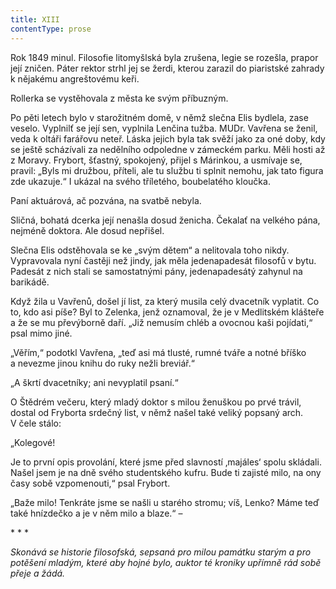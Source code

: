 ```yaml
---
title: XIII
contentType: prose
---
```


<section>

Rok 1849 minul. Filosofie litomyšlská byla zrušena, legie se rozešla, prapor její zničen. Páter rektor strhl jej se žerdi, kterou zarazil do piaristské zahrady k nějakému angreštovému keři.

Rollerka se vystěhovala z města ke svým příbuzným.

Po pěti letech bylo v starožitném domě, v němž slečna Elis bydlela, zase veselo. Vyplnilť se její sen, vyplnila Lenčina tužba. MUDr. Vavřena se ženil, veda k oltáři farářovu neteř. Láska jejich byla tak svěží jako za oné doby, kdy se ještě scházívali za nedělního odpoledne v zámeckém parku. Měli hosti až z Moravy. Frybort, šťastný, spokojený, přijel s Márinkou, a usmívaje se, pravil: „Byls mi družbou, příteli, ale tu službu ti splnit nemohu, jak tato figura zde ukazuje.“ I ukázal na svého tříletého, boubelatého kloučka.

Paní aktuárová, ač pozvána, na svatbě nebyla.

Sličná, bohatá dcerka její nenašla dosud ženicha. Čekalať na velkého pána, nejméně doktora. Ale dosud nepřišel.

Slečna Elis odstěhovala se ke „svým dětem“ a nelitovala toho nikdy. Vypravovala nyní častěji než jindy, jak měla jedenapadesát filosofů v bytu. Padesát z nich stali se samostatnými pány, jedenapadesátý zahynul na barikádě.

Když žila u Vavřenů, došel jí list, za který musila celý dvacetník vyplatit. Co to, kdo asi píše? Byl to Zelenka, jenž oznamoval, že je v Medlitském klášteře a že se mu převýborně daří. „Již nemusím chléb a ovocnou kaši pojídati,“ psal mimo jiné.

„Věřím,“ podotkl Vavřena, „teď asi má tlusté, rumné tváře a notné bříško a nevezme jinou knihu do ruky nežli breviář.“

„A škrtí dvacetníky; ani nevyplatil psaní.“

O Štědrém večeru, který mladý doktor s milou ženuškou po prvé trávil, dostal od Fryborta srdečný list, v němž našel také veliký popsaný arch. V čele stálo:

„Kolegové!

Je to první opis provolání, které jsme před slavností ‚majáles‘ spolu skládali. Našel jsem je na dně svého studentského kufru. Bude ti zajisté milo, na ony časy sobě vzpomenouti,“ psal Frybort.

„Baže milo! Tenkráte jsme se našli u starého stromu; víš, Lenko? Máme teď také hnízdečko a je v něm milo a blaze.“ –

\* \* \*

_Skonává se historie filosofská, sepsaná pro milou památku starým a pro potěšení mladým, které aby hojné bylo, auktor té kroniky upřímně rád sobě přeje a žádá._

</section>
